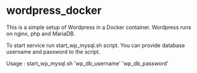 # wordpress_docker
This is a simple setup of Wordpress in a Docker container.
Wordpress runs on nginx, php and MariaDB.

To start service run start_wp_mysql.sh script.
You can provide database username and password to the script.

Usage :
	start_wp_mysql.sh  'wp_db_username' 'wp_db_password'
